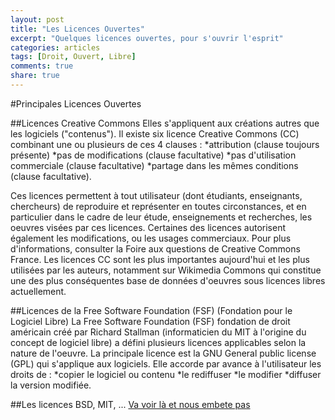 ```yaml
---
layout: post
title: "Les Licences Ouvertes"
excerpt: "Quelques licences ouvertes, pour s'ouvrir l'esprit"
categories: articles
tags: [Droit, Ouvert, Libre]
comments: true
share: true
---
```


#Principales Licences Ouvertes

##Licences Creative Commons
Elles s'appliquent aux créations autres que les logiciels ("contenus").
Il existe six licence Creative Commons (CC) combinant une ou plusieurs de ces 4 clauses :
*attribution (clause toujours présente)
*pas de modifications (clause facultative)
*pas d'utilisation commerciale (clause facultative)
*partage dans les mêmes conditions (clause facultative).

Ces licences permettent à tout utilisateur (dont étudiants, enseignants, chercheurs) de reproduire et représenter en toutes circonstances, et en particulier dans le cadre de leur étude, enseignements et recherches, les oeuvres visées par ces licences. Certaines des licences autorisent également les modifications, ou les usages commerciaux.
Pour plus d'informations, consulter la Foire aux questions de Creative Commons France.
Les licences CC sont les plus importantes aujourd'hui et les plus utilisées par les auteurs, notamment sur Wikimedia Commons qui constitue une des plus conséquentes base de données d'oeuvres sous licences libres actuellement.

##Licences de la Free Software Foundation (FSF) (Fondation pour le Logiciel Libre)
La Free Software Foundation (FSF) fondation de droit américain créé par Richard Stallman (informaticien du MIT à l'origine du concept de logiciel libre) a défini plusieurs licences applicables selon la nature de l'oeuvre.
La principale licence est la GNU General public license (GPL) qui s'applique aux logiciels. 
Elle accorde par avance à l'utilisateur les droits de :
*copier le logiciel ou contenu
*le rediffuser
*le modifier
*diffuser la version modifiée.

##Les licences BSD, MIT, ...
<a href="http://fr.wikipedia.org/wiki/Licence_libre">Va voir là et nous embete pas</a>
